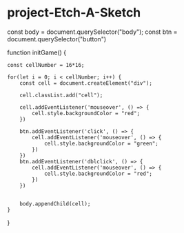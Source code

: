 # project-Etch-A-Sketch

const body = document.querySelector("body");
const btn = document.querySelector("button")

function initGame() {
    

    const cellNumber = 16*16; 

    for(let i = 0; i < cellNumber; i++) {
        const cell = document.createElement("div");
    
        cell.classList.add("cell");

        cell.addEventListener('mouseover', () => {
            cell.style.backgroundColor = "red";
        })

        btn.addEventListener('click', () => {
            cell.addEventListener('mouseover', () => {
                cell.style.backgroundColor = "green";
            })
        })
        btn.addEventListener('dblclick', () => {
            cell.addEventListener('mouseover', () => {
                cell.style.backgroundColor = "red";
            })
        })
        

        body.appendChild(cell);
    }
}

